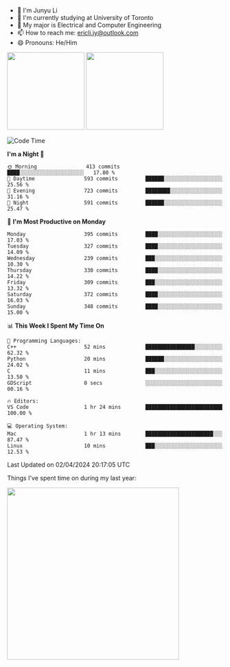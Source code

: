 ### 
- 👨 I'm Junyu Li
- 📖 I'm currently studying at University of Toronto
- 🌱 My major is Electrical and Computer Engineering
- 📫 How to reach me: ericli.jy@outlook.com
- 😄 Pronouns: He/Him

<p align="left">  
  <img height="180em" src="https://github-readme-stats-sigma-five-48.vercel.app/api?username=ericjyli&theme=tokyonight&show_icons=true&count_private=true&include_orgs=true" />
  <img height="180em" src="https://github-readme-stats-sigma-five-48.vercel.app/api/top-langs/?username=ericjyli&theme=tokyonight&count_private=true&include_orgs=true&include_orgs=true&layout=compact" />
</p>

<!--START_SECTION:waka-->
![Code Time](http://img.shields.io/badge/Code%20Time-471%20hrs%206%20mins-blue)

**I'm a Night 🦉** 

```text
🌞 Morning                413 commits         ████░░░░░░░░░░░░░░░░░░░░░   17.80 % 
🌆 Daytime                593 commits         ██████░░░░░░░░░░░░░░░░░░░   25.56 % 
🌃 Evening                723 commits         ████████░░░░░░░░░░░░░░░░░   31.16 % 
🌙 Night                  591 commits         ██████░░░░░░░░░░░░░░░░░░░   25.47 % 
```
📅 **I'm Most Productive on Monday** 

```text
Monday                   395 commits         ████░░░░░░░░░░░░░░░░░░░░░   17.03 % 
Tuesday                  327 commits         ████░░░░░░░░░░░░░░░░░░░░░   14.09 % 
Wednesday                239 commits         ███░░░░░░░░░░░░░░░░░░░░░░   10.30 % 
Thursday                 330 commits         ████░░░░░░░░░░░░░░░░░░░░░   14.22 % 
Friday                   309 commits         ███░░░░░░░░░░░░░░░░░░░░░░   13.32 % 
Saturday                 372 commits         ████░░░░░░░░░░░░░░░░░░░░░   16.03 % 
Sunday                   348 commits         ████░░░░░░░░░░░░░░░░░░░░░   15.00 % 
```


📊 **This Week I Spent My Time On** 

```text
💬 Programming Languages: 
C++                      52 mins             ████████████████░░░░░░░░░   62.32 % 
Python                   20 mins             ██████░░░░░░░░░░░░░░░░░░░   24.02 % 
C                        11 mins             ███░░░░░░░░░░░░░░░░░░░░░░   13.50 % 
GDScript                 0 secs              ░░░░░░░░░░░░░░░░░░░░░░░░░   00.16 % 

🔥 Editors: 
VS Code                  1 hr 24 mins        █████████████████████████   100.00 % 

💻 Operating System: 
Mac                      1 hr 13 mins        ██████████████████████░░░   87.47 % 
Linux                    10 mins             ███░░░░░░░░░░░░░░░░░░░░░░   12.53 % 
```


 Last Updated on 02/04/2024 20:17:05 UTC
<!--END_SECTION:waka-->

<p> Things I've spent time on during my last year: </p>
<img height="400em" src="https://github-readme-stats-git-master-ericjyli.vercel.app/api/wakatime?username=ericjyli&layout=compact&theme=tokyonight" />

<!--
Here are some ideas to get you started:

- 🔭 I’m currently working on ...
- 🌱 I’m currently learning ...
- 👯 I’m looking to collaborate on ...
- 🤔 I’m looking for help with ...
- 💬 Ask me about ...
- 📫 How to reach me: ...
- 😄 Pronouns: ...
- ⚡ Fun fact: ...
-->
